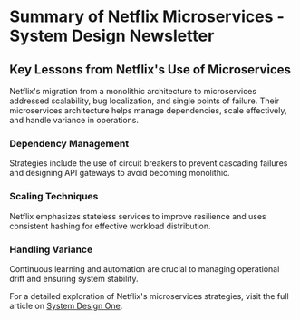 # Summary of Netflix Microservices - System Design Newsletter

## Key Lessons from Netflix's Use of Microservices
Netflix's migration from a monolithic architecture to microservices addressed scalability, bug localization, and single points of failure. Their microservices architecture helps manage dependencies, scale effectively, and handle variance in operations.

### Dependency Management
Strategies include the use of circuit breakers to prevent cascading failures and designing API gateways to avoid becoming monolithic.

### Scaling Techniques
Netflix emphasizes stateless services to improve resilience and uses consistent hashing for effective workload distribution.

### Handling Variance
Continuous learning and automation are crucial to managing operational drift and ensuring system stability.

For a detailed exploration of Netflix's microservices strategies, visit the full article on [System Design One](https://newsletter.systemdesign.one/p/netflix-microservices).
